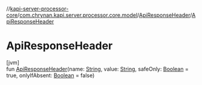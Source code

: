 //[kapi-server-processor-core](../../../index.md)/[com.chrynan.kapi.server.processor.core.model](../index.md)/[ApiResponseHeader](index.md)/[ApiResponseHeader](-api-response-header.md)

# ApiResponseHeader

[jvm]\
fun [ApiResponseHeader](-api-response-header.md)(name: [String](https://kotlinlang.org/api/latest/jvm/stdlib/kotlin/-string/index.html), value: [String](https://kotlinlang.org/api/latest/jvm/stdlib/kotlin/-string/index.html), safeOnly: [Boolean](https://kotlinlang.org/api/latest/jvm/stdlib/kotlin/-boolean/index.html) = true, onlyIfAbsent: [Boolean](https://kotlinlang.org/api/latest/jvm/stdlib/kotlin/-boolean/index.html) = false)

